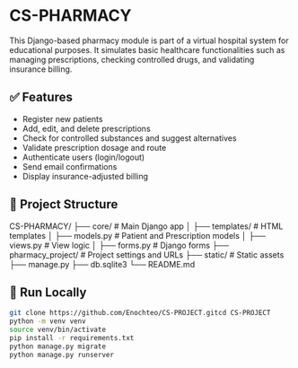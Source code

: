 # CS-PHARMACY 

This Django-based pharmacy module is part of a virtual 
hospital system for educational purposes. It simulates 
basic healthcare functionalities such as managing 
prescriptions, checking controlled drugs, and validating 
insurance billing.

## ✅ Features

- Register new patients
- Add, edit, and delete prescriptions
- Check for controlled substances and suggest 
alternatives
- Validate prescription dosage and route
- Authenticate users (login/logout)
- Send email confirmations
- Display insurance-adjusted billing

## 📁 Project Structure

CS-PHARMACY/ ├── core/ # Main Django app │ ├── 
templates/ # HTML templates │ ├── models.py # Patient 
and Prescription models │ ├── views.py # View logic 
│ ├── forms.py # Django forms ├── 
pharmacy_project/ # Project settings and URLs ├── 
static/ # Static assets ├── manage.py ├── 
db.sqlite3 └── README.md
## 🧪 Run Locally

```bash
git clone https://github.com/Enochteo/CS-PROJECT.gitcd CS-PROJECT
python -m venv venv
source venv/bin/activate
pip install -r requirements.txt
python manage.py migrate
python manage.py runserver




